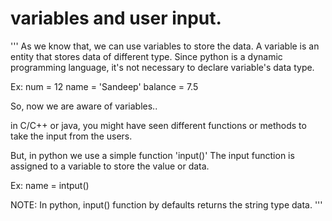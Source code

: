 # variables and user input.
''' 
As we know that, we can use variables to store the data.
A variable is an entity that stores data of different type.
Since python is a dynamic programming language, it's not necessary to declare variable's data type.

Ex:
num = 12
name = 'Sandeep'
balance = 7.5

So, now we are aware of variables..

in C/C++ or java, you might have seen different functions or methods to take the input from the users.

But, in python we use a simple function 'input()'
The input function is assigned to a variable to store the value or data.

Ex:
name = intput()

NOTE: In python, input() function by defaults returns the string type data.
'''